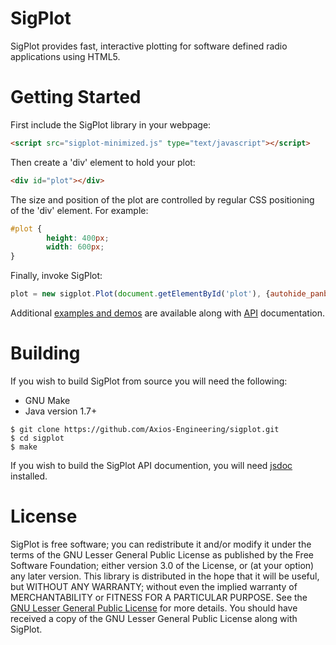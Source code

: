 SigPlot
=======

SigPlot provides fast, interactive plotting for software defined radio
applications using HTML5.

Getting Started
=============
First include the SigPlot library in your webpage:

```html
<script src="sigplot-minimized.js" type="text/javascript"></script>
```

Then create a 'div' element to hold your plot:

```html    
<div id="plot"></div>
```

The size and position of the plot are controlled by regular CSS positioning
of the 'div' element.  For example:

```css
#plot {
        height: 400px;
        width: 600px;
}
```

Finally, invoke SigPlot:

```javascript
plot = new sigplot.Plot(document.getElementById('plot'), {autohide_panbars: true});
```

Additional [examples and demos](http://demo.axiosengineering.com/sigplot/) are
available along with [API](http://TODO) documentation. 

Building
=============
If you wish to build SigPlot from source you will need the following:

* GNU Make
* Java version 1.7+

```
$ git clone https://github.com/Axios-Engineering/sigplot.git
$ cd sigplot
$ make
```

If you wish to build the SigPlot API documention, you will need
[jsdoc](https://github.com/jsdoc3/jsdoc) installed.

License
=====================
SigPlot is free software; you can redistribute it and/or modify it under the
terms of the GNU Lesser General Public License as published by the Free
Software Foundation; either version 3.0 of the License, or (at your option) any
later version. This library is distributed in the hope that it will be useful,
but WITHOUT ANY WARRANTY; without even the implied warranty of MERCHANTABILITY
or FITNESS FOR A PARTICULAR PURPOSE. See the [GNU Lesser General Public
License](LICENSE) for more details. You should have received a copy of the GNU
Lesser General Public License along with SigPlot.
